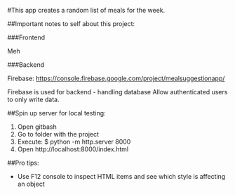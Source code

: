 #This app creates a random list of meals for the week.

##Important notes to self about this project:

###Frontend

Meh

###Backend

Firebase: https://console.firebase.google.com/project/mealsuggestionapp/

Firebase is used for backend - handling database
Allow authenticated users to only write data.

##Spin up server for local testing: 

1. Open gitbash
2. Go to folder with the project
3. Execute: $ python -m http.server 8000
4. Open http://localhost:8000/index.html

##Pro tips:

* Use F12 console to inspect HTML items and see which style is affecting an object